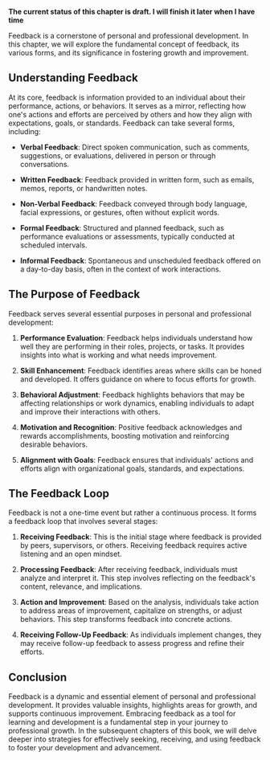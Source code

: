 **The current status of this chapter is draft. I will finish it later when I have time**

Feedback is a cornerstone of personal and professional development. In this chapter, we will explore the fundamental concept of feedback, its various forms, and its significance in fostering growth and improvement.

**Understanding Feedback**
--------------------------

At its core, feedback is information provided to an individual about their performance, actions, or behaviors. It serves as a mirror, reflecting how one's actions and efforts are perceived by others and how they align with expectations, goals, or standards. Feedback can take several forms, including:

* **Verbal Feedback**: Direct spoken communication, such as comments, suggestions, or evaluations, delivered in person or through conversations.

* **Written Feedback**: Feedback provided in written form, such as emails, memos, reports, or handwritten notes.

* **Non-Verbal Feedback**: Feedback conveyed through body language, facial expressions, or gestures, often without explicit words.

* **Formal Feedback**: Structured and planned feedback, such as performance evaluations or assessments, typically conducted at scheduled intervals.

* **Informal Feedback**: Spontaneous and unscheduled feedback offered on a day-to-day basis, often in the context of work interactions.

**The Purpose of Feedback**
---------------------------

Feedback serves several essential purposes in personal and professional development:

1. **Performance Evaluation**: Feedback helps individuals understand how well they are performing in their roles, projects, or tasks. It provides insights into what is working and what needs improvement.

2. **Skill Enhancement**: Feedback identifies areas where skills can be honed and developed. It offers guidance on where to focus efforts for growth.

3. **Behavioral Adjustment**: Feedback highlights behaviors that may be affecting relationships or work dynamics, enabling individuals to adapt and improve their interactions with others.

4. **Motivation and Recognition**: Positive feedback acknowledges and rewards accomplishments, boosting motivation and reinforcing desirable behaviors.

5. **Alignment with Goals**: Feedback ensures that individuals' actions and efforts align with organizational goals, standards, and expectations.

**The Feedback Loop**
---------------------

Feedback is not a one-time event but rather a continuous process. It forms a feedback loop that involves several stages:

1. **Receiving Feedback**: This is the initial stage where feedback is provided by peers, supervisors, or others. Receiving feedback requires active listening and an open mindset.

2. **Processing Feedback**: After receiving feedback, individuals must analyze and interpret it. This step involves reflecting on the feedback's content, relevance, and implications.

3. **Action and Improvement**: Based on the analysis, individuals take action to address areas of improvement, capitalize on strengths, or adjust behaviors. This step transforms feedback into concrete actions.

4. **Receiving Follow-Up Feedback**: As individuals implement changes, they may receive follow-up feedback to assess progress and refine their efforts.

**Conclusion**
--------------

Feedback is a dynamic and essential element of personal and professional development. It provides valuable insights, highlights areas for growth, and supports continuous improvement. Embracing feedback as a tool for learning and development is a fundamental step in your journey to professional growth. In the subsequent chapters of this book, we will delve deeper into strategies for effectively seeking, receiving, and using feedback to foster your development and advancement.
